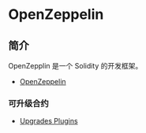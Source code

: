 # OpenZeppelin

## 简介

OpenZepplin 是一个 Solidity 的开发框架。

- [OpenZeppelin](https://www.openzeppelin.com/)

### 可升级合约

- [Upgrades Plugins](https://docs.openzeppelin.com/upgrades-plugins/1.x/)

